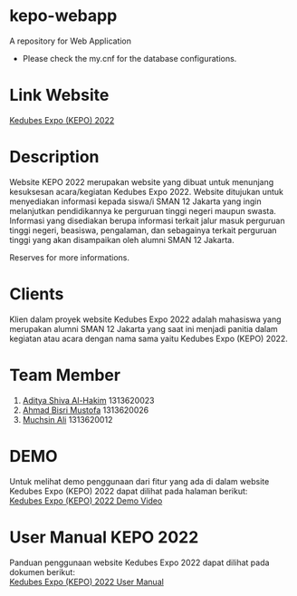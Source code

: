 # kepo-webapp
A repository for Web Application 


* Please check the my.cnf for the database configurations.

# Link Website
[Kedubes Expo (KEPO) 2022](https://kepo-2022.herokuapp.com/)

# Description
Website KEPO 2022 merupakan website yang dibuat untuk menunjang kesuksesan acara/kegiatan Kedubes Expo 2022. Website ditujukan untuk menyediakan informasi kepada siswa/i SMAN 12 Jakarta yang ingin melanjutkan pendidikannya ke perguruan tinggi negeri maupun swasta. Informasi yang disediakan berupa informasi terkait jalur masuk perguruan tinggi negeri, beasiswa, pengalaman, dan sebagainya terkait perguruan tinggi yang akan disampaikan oleh alumni SMAN 12 Jakarta.

Reserves for more informations.

# Clients
Klien dalam proyek website Kedubes Expo 2022 adalah mahasiswa yang merupakan alumni SMAN 12 Jakarta yang saat ini menjadi panitia dalam kegiatan atau acara dengan nama sama yaitu Kedubes Expo (KEPO) 2022.

# Team Member
1. [Aditya Shiva Al-Hakim](https://github.com/Lawytel) 1313620023
2. [Ahmad Bisri Mustofa](https://github.com/Abim29) 1313620026
3. [Muchsin Ali](https://github.com/MuchsinA08) 1313620012

# DEMO
Untuk melihat demo penggunaan dari fitur yang ada di dalam website Kedubes Expo (KEPO) 2022 dapat dilihat pada halaman berikut:<br>
[Kedubes Expo (KEPO) 2022 Demo Video](https://drive.google.com/file/d/1Z1KoxPVeYzD6NadWZ_VQvGxPvWsY8Ama/view?usp=sharing)

# User Manual KEPO 2022
Panduan penggunaan website Kedubes Expo 2022 dapat dilihat pada dokumen berikut:<br>
[Kedubes Expo (KEPO) 2022 User Manual](doc/Kepo%20User%20Manual.pdf)
